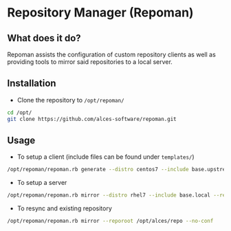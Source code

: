 # Repository Manager (Repoman)

## What does it do?

Repoman assists the configuration of custom repository clients as well as providing tools to mirror said repositories to a local server. 

## Installation

* Clone the repository to `/opt/repoman/`

```bash
cd /opt/
git clone https://github.com/alces-software/repoman.git
```

## Usage

* To setup a client (include files can be found under `templates/`)

```bash
/opt/repoman/repoman.rb generate --distro centos7 --include base.upstream,lustre.upstream --outfile /etc/yum.repos.d/myrepo.conf
```

* To setup a server

```bash
/opt/repoman/repoman.rb mirror --distro rhel7 --include base.local --reporoot /opt/alces/repo
```

* To resync and existing repository

```bash
/opt/repoman/repoman.rb mirror --reporoot /opt/alces/repo --no-conf
```
